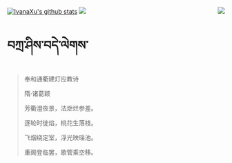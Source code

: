 [![IvanaXu's github stats](https://github-readme-stats.vercel.app/api?username=IvanaXu&show_icons=true&theme=vue-dark)](https://github.com/anuraghazra/github-readme-stats)
<img align="right" src="https://github-readme-stats.vercel.app/api/top-langs/?username=IvanaXu&langs_count=7&theme=graywhite" />
<img src="https://github-readme-stats.vercel.app/api/wakatime?username=IvanaXu&layout=compact&langs_count=6&theme=vue-dark" />
# བཀྲ་ཤིས་བདེ་ལེགས་
> 奉和通衢建灯应教诗
>
> 隋·诸葛颖
>
> 芳衢澄夜景，法炬烂参差。
> 
> 逐轮时徙焰，桃花生落枝。
> 
> 飞烟绕定室，浮光映瑶池。
> 
> 重阁登临罢，歌管乘空移。